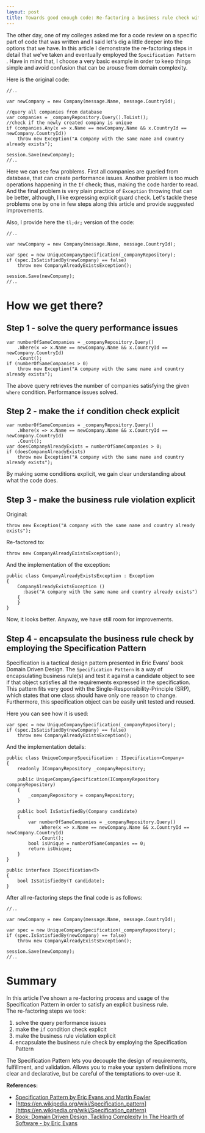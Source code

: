```yaml
---
layout: post
title: Towards good enough code: Re-factoring a business rule check with the Specification Pattern
---
```


The other day, one of my colleges asked me for a code review on a specific part of code that was written and I said let's dig a little deeper into the options that we have. In this article I demonstrate the re-factoring steps in detail that we've taken and eventually employed the `Specification Pattern` <!--excerpt-->. Have in mind that, I choose a very basic example in order to keep things simple and avoid confusion that can be arouse from domain complexity.

Here is the original code:  
  	
	//..

	var newCompany = new Company(message.Name, message.CountryId);
	
	//query all companies from database 
	var companies = _companyRepository.Query().ToList();
	//check if the newly created company is unique
	if (companies.Any(x => x.Name == newCompany.Name && x.CountryId == newCompany.CountryId))
		throw new Exception("A company with the same name and country already exists");

	session.Save(newCompany);
	//..

Here we can see few problems. First all companies are queried from database, that can create performance issues. Another problem is too much operations happening in the `If` check; thus, making the code harder to read. And the final problem is very plain practice of `Exception` throwing that can be better, although, I like expressing explicit guard check. Let's tackle these problems one by one in few steps along this article and provide suggested improvements.

Also, I provide here the `tl;dr;` version of the code:

	//..

	var newCompany = new Company(message.Name, message.CountryId);
	
	var spec = new UniqueCompanySpecification(_companyRepository);
	if (spec.IsSatisfiedBy(newCompany) == false)
		throw new CompanyAlreadyExistsException();

	session.Save(newCompany);
	//..

# How we get there?

## Step 1 - solve the query performance issues

	var numberOfSameCompanies = _companyRepository.Query()
		.Where(x => x.Name == newCompany.Name && x.CountryId == newCompany.CountryId)
		.Count();
	if (numberOfSameCompanies > 0)
		throw new Exception("A company with the same name and country already exists");

The above query retrieves the number of companies satisfying the given `where` condition. Performance issues solved.

## Step 2 - make the `if` condition check explicit 
	
	var numberOfSameCompanies = _companyRepository.Query()
		.Where(x => x.Name == newCompany.Name && x.CountryId == newCompany.CountryId)
		.Count();
	var doesCompanyAlreadyExists = numberOfSameCompanies > 0;
	if (doesCompanyAlreadyExists)
		throw new Exception("A company with the same name and country already exists");

By making some conditions explicit, we gain clear understanding about what the code does.

## Step 3 - make the business rule violation explicit 

Original:

	throw new Exception("A company with the same name and country already exists");

Re-factored to:

	throw new CompanyAlreadyExistsException();

And the implementation of the exception:

	public class CompanyAlreadyExistsException : Exception
	{
	    CompanyAlreadyExistsException () 
	      :base("A company with the same name and country already exists")
	    { 
		}
	}

Now, it looks better. Anyway, we have still room for improvements.

## Step 4 - encapsulate the business rule check by employing the Specification Pattern

Specification is a tactical design pattern presented in Eric Evans’ book Domain Driven Design. The `Specification Pattern` is a way of encapsulating business rule(s) and test it against a candidate object to see if that object satisfies all the requirements expressed in the specification. This pattern fits very good with the Single-Responsibility-Principle (SRP), which states that one class should have only one reason to change. Furthermore, this specification object can be easily unit tested and reused.  
  
Here you can see how it is used:

	var spec = new UniqueCompanySpecification(_companyRepository);
	if (spec.IsSatisfiedBy(newCompany) == false)
		throw new CompanyAlreadyExistsException();

And the implementation details:
	
	public class UniqueCompanySpecification : ISpecification<Company>
	{
		readonly ICompanyRepository _companyRepository;

		public UniqueCompanySpecification(ICompanyRepository companyRepository)
		{
			_companyRepository = companyRepository;
		}

		public bool IsSatisfiedBy(Company candidate)
		{
			var numberOfSameCompanies = _companyRepository.Query()
				.Where(x => x.Name == newCompany.Name && x.CountryId == newCompany.CountryId)
				.Count();
			bool isUnique = numberOfSameCompanies == 0;
			return isUnique;
		}
	}

	public interface ISpecification<T>
	{
		bool IsSatisfiedBy(T candidate);
	} 

After all re-factoring steps the final code is as follows:

	//..

	var newCompany = new Company(message.Name, message.CountryId);
	
	var spec = new UniqueCompanySpecification(_companyRepository);
	if (spec.IsSatisfiedBy(newCompany) == false)
		throw new CompanyAlreadyExistsException();

	session.Save(newCompany);
	//..

# Summary

In this article I've shown a re-factoring process and usage of the Specification Pattern in order to satisfy an explicit business rule.     
The re-factoring steps we took:  

1. solve the query performance issues
2. make the `if` condition check explicit
3. make the business rule violation explicit
4. encapsulate the business rule check by employing the Specification Pattern

The Specification Pattern lets you decouple the design of requirements, fulfillment, and validation. Allows you to make your system definitions more clear and declarative, but be careful of the temptations to over-use it.

**References:**

- [Specification Pattern by Eric Evans and Martin Fowler](http://martinfowler.com/apsupp/spec.pdf)
- [https://en.wikipedia.org/wiki/Specification_pattern](https://en.wikipedia.org/wiki/Specification_pattern)
- [Book: Domain Driven Design, Tackling Complexity In The Hearth of Software - by Eric Evans](http://www.amazon.com/Domain-Driven-Design-Tackling-Complexity-Software/dp/0321125215)